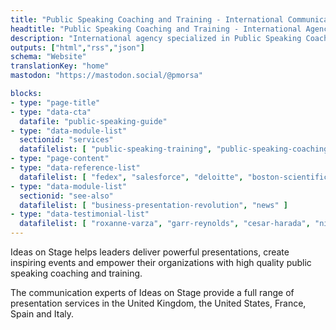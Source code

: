```yaml
---
title: "Public Speaking Coaching and Training - International Communication Agency"
headtitle: "Public Speaking Coaching and Training - International Agency | USA"
description: "International agency specialized in Public Speaking Coaching and Training and Presentation Creation. We cover North America and Europe."
outputs: ["html","rss","json"]
schema: "Website"
translationKey: "home"
mastodon: "https://mastodon.social/@pmorsa"

blocks:
- type: "page-title"
- type: "data-cta"
  datafile: "public-speaking-guide"
- type: "data-module-list"
  sectionid: "services"
  datafilelist: [ "public-speaking-training", "public-speaking-coaching", "communication-consulting" ]
- type: "page-content"
- type: "data-reference-list"
  datafilelist: [ "fedex", "salesforce", "deloitte", "boston-scientific", "google", "disney", "wbg", "ashoka", "lacoste", "business-france", "safran", "colombus-consulting", "edf", "loreal", "pierre-fabre", "insead", "em-lyon", "biogen"  ]
- type: "data-module-list"
  sectionid: "see-also"
  datafilelist: [ "business-presentation-revolution", "news" ]
- type: "data-testimonial-list"
  datafilelist: [ "roxanne-varza", "garr-reynolds", "cesar-harada", "nicolas-beau", "david-musotte" ]
---
```


Ideas on Stage helps leaders deliver powerful presentations, create inspiring events and empower their organizations with high quality public speaking coaching and training.

The communication experts of Ideas on Stage provide a full range of presentation services in the United Kingdom, the United States, France, Spain and Italy.
